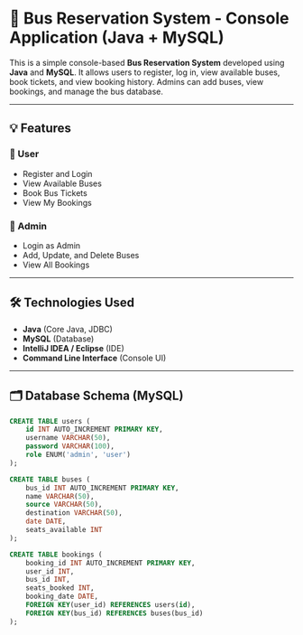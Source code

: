 # 🚌 Bus Reservation System - Console Application (Java + MySQL)

This is a simple console-based **Bus Reservation System** developed using **Java** and **MySQL**. It allows users to register, log in, view available buses, book tickets, and view booking history. Admins can add buses, view bookings, and manage the bus database.

---

## 💡 Features

### 👤 User
- Register and Login
- View Available Buses
- Book Bus Tickets
- View My Bookings

### 🔐 Admin
- Login as Admin
- Add, Update, and Delete Buses
- View All Bookings

---

## 🛠️ Technologies Used
- **Java** (Core Java, JDBC)
- **MySQL** (Database)
- **IntelliJ IDEA / Eclipse** (IDE)
- **Command Line Interface** (Console UI)

---

## 🗂️ Database Schema (MySQL)

```sql
CREATE TABLE users (
    id INT AUTO_INCREMENT PRIMARY KEY,
    username VARCHAR(50),
    password VARCHAR(100),
    role ENUM('admin', 'user')
);

CREATE TABLE buses (
    bus_id INT AUTO_INCREMENT PRIMARY KEY,
    name VARCHAR(50),
    source VARCHAR(50),
    destination VARCHAR(50),
    date DATE,
    seats_available INT
);

CREATE TABLE bookings (
    booking_id INT AUTO_INCREMENT PRIMARY KEY,
    user_id INT,
    bus_id INT,
    seats_booked INT,
    booking_date DATE,
    FOREIGN KEY(user_id) REFERENCES users(id),
    FOREIGN KEY(bus_id) REFERENCES buses(bus_id)
);
